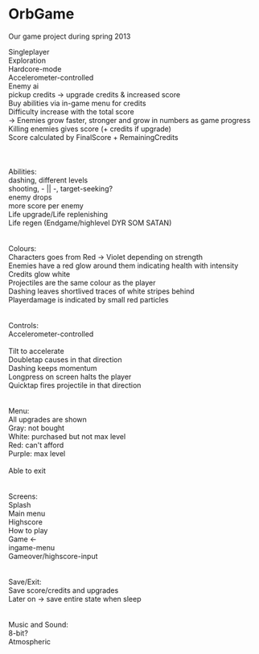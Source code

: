 OrbGame
=======

Our game project during spring 2013

Singleplayer<br>
Exploration<br>
Hardcore-mode<br>
Accelerometer-controlled<br>
Enemy ai<br>
pickup credits -> upgrade credits & increased score<br>
Buy abilities via in-game menu for credits<br>
Difficulty increase with the total score<br>
	-> Enemies grow faster, stronger and grow in numbers as game progress<br>
Killing enemies gives score (+ credits if upgrade)<br>
Score calculated by FinalScore + RemainingCredits <br>
<br>
<br>
<br>
Abilities:<br>
dashing, different levels<br>
shooting, - || -, target-seeking?<br>
enemy drops<br>
more score per enemy<br>
Life upgrade/Life replenishing<br>
Life regen (Endgame/highlevel DYR SOM SATAN)<br>
<br>
<br>
Colours:<br>
Characters goes from Red -> Violet depending on strength<br>
Enemies have a red glow around them indicating health with intensity<br>
Credits glow white<br>
Projectiles are the same colour as the player<br>
Dashing leaves shortlived traces of white stripes behind<br>
Playerdamage is indicated by small red particles<br>
<br>
<br>
Controls:<br>
Accelerometer-controlled<br>
<br>
Tilt to accelerate<br>
Doubletap causes in that direction<br>
Dashing keeps momentum<br>
Longpress on screen halts the player<br>
Quicktap fires projectile in that direction<br>
<br>
<br>
Menu:<br>
All upgrades are shown<br>
Gray: not bought<br>
White: purchased but not max level<br>
Red: can't afford<br>
Purple: max level <br>
<br>
Able to exit<br>
<br>
<br>
Screens:<br>
Splash<br>
Main menu<br>
Highscore<br>
How to play<br>
Game <-<br>
ingame-menu<br>
Gameover/highscore-input<br>
<br>
<br>
Save/Exit:<br>
Save score/credits and upgrades<br>
Later on -> save entire state when sleep<br>
<br>
<br>
Music and Sound:<br>
8-bit?<br>
Atmospheric<br>
<br>
